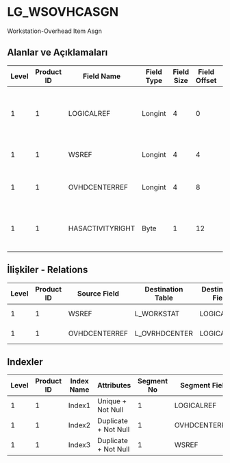 # LG_WSOVHCASGN

Workstation-Overhead Item Asgn

## Alanlar ve Açıklamaları

| Level | Product ID | Field Name | Field Type | Field Size | Field Offset | Türkçe Açıklama | Expression |
| ----- | ---------- | ---------- | ---------- | ---------- | ------------ | --------------- | ---------- |
| 1 | 1 | LOGICALREF | Longint | 4 | 0 | İş İstasyonu Genel Gider Atamaları Log. Ref. | Workstation-Overhead Item Asgn Logical Reference |
| 1 | 1 | WSREF | Longint | 4 | 4 | İş İstasyonu Log. Ref. | Workstation Logical Reference |
| 1 | 1 | OVHDCENTERREF | Longint | 4 | 8 | Masraf Merkezi Log. Ref. | Overhead Center Logical Reference |
| 1 | 1 | HASACTIVITYRIGHT | Byte | 1 | 12 | Etkinlik doğru mu? (Evet / Hayır) | Has activity right? (Yes / No) |

## İlişkiler - Relations

| Level | Product ID | Source Field | Destination Table | Destination Field | Relation Type | Extra Condition |
| ----- | ---------- | ------------ | ---------------- | ---------------- | ------------- | --------------- |
| 1 | 1 | WSREF | L_WORKSTAT | LOGICALREF | one-to-one |  |
| 1 | 1 | OVHDCENTERREF | L_OVRHDCENTER | LOGICALREF | one-to-one |  |

## Indexler

| Level | Product ID | Index Name | Attributes | Segment No | Segment Field | Sense |
| ----- | ---------- | ---------- | ---------- | ---------- | ------------- | ----- |
| 1 | 1 | Index1 | Unique + Not Null | 1 | LOGICALREF | Ascending |
| 1 | 1 | Index2 | Duplicate + Not Null | 1 | OVHDCENTERREF | Ascending |
| 1 | 1 | Index3 | Duplicate + Not Null | 1 | WSREF | Ascending |
